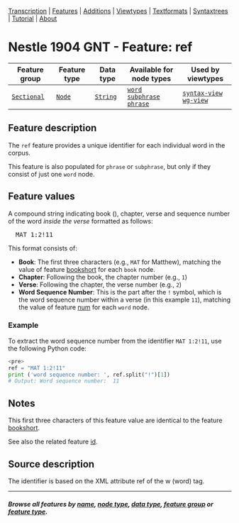 <a name="start"></a>
<div class="hidden-content">
<a href="../transcription.md">Transcription</a> | <a href="README.md#start">Features</a>  | <a href="../additions/README.md#start">Additions</a> | <a href="../viewtypes.md#start">Viewtypes</a>  | <a href="../textformats.md#start">Textformats</a> |  <a href="../syntaxtrees.md#start">Syntaxtrees</a> | <a href="../tutorial/README.md#start">Tutorial</a>  | <a href="../about.md#start">About</a>
</div>

# Nestle 1904 GNT - Feature: ref

Feature group | Feature type | Data type | Available for node types | Used by viewtypes
---  | --- | --- | --- | ---
[`Sectional`](featuresbygroup.md#sectional-features) | [`Node`](featuresbyfeaturetype.md#node-features) | [`String`](featuresbydatatype.md#string-datatype) | [`word`](featuresbynodetype.md#word-nodes) [`subphrase`](featuresbynodetype.md#subphrase-nodes)  [`phrase`](featuresbynodetype.md#phrase-nodes) | [`syntax-view`](../syntax-view.md#start) [`wg-view`](../wg-view.md#start)

## Feature description

The `ref` feature provides a unique identifier for each individual word in the corpus.

This feature is also populated for `phrase` or `subphrase`, but only if they consist of just one `word` node.

## Feature values

A compound string indicating book (), chapter, verse and sequence number of the word *inside the verse* formatted as follows:

<pre>
  MAT 1:2!11
</pre>

This format consists of:
- **Book**: The first three characters (e.g., `MAT` for Matthew), matching the value of feature [bookshort](bookshort.md#start) for each `book` node.
- **Chapter**: Following the book, the chapter number (e.g., `1`)
- **Verse**: Following the chapter, the verse number (e.g., `2`)
- **Word Sequence Number**: This is the part after the `!` symbol, which is the word sequence number within a verse (in this example `11`), matching the value of feature [num](num.md#start) for each `word` node.

### Example

To extract the word sequence number from the identifier `MAT 1:2!11`, use the following Python code:

```python
<pre>
ref = "MAT 1:2!11"
print ('word sequence number: ', ref.split("!")[1])
# Output: Word sequence number:  11
```

## Notes

This first three characters of this feature value are identical to the feature [bookshort](bookshort.md#start).

See also the related feature [id](id.md#start).

## Source description

The identifier is based on the XML attribute ref of the w (word) tag.

---
#### *Browse all features by [name](featuresbyname.md#start), [node type](featuresbynodetype.md#start), [data type](featuresbydatatype.md#start), [feature group](featuresbygroup.md#start) or [feature type](featuresbyfeaturetype.md#start).*
